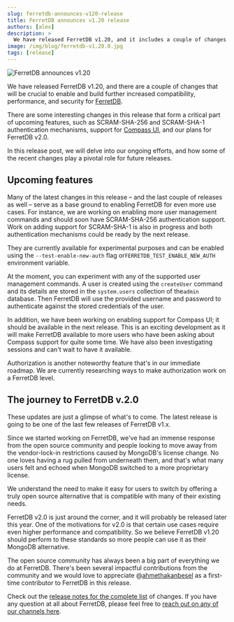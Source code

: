 ```yaml
---
slug: ferretdb-announces-v120-release
title: FerretDB announces v1.20 release
authors: [alex]
description: >
  We have released FerretDB v1.20, and it includes a couple of changes that will be crucial to enable and build further increased compatibility, performance, and security for FerretDB.
image: /img/blog/ferretdb-v1.20.0.jpg
tags: [release]
---
```


![FerretDB announces v1.20](/img/blog/ferretdb-v1.20.jpg)

We have released FerretDB v1.20, and there are a couple of changes that will be crucial to enable and build further increased compatibility, performance, and security for [FerretDB](https://www.ferretdb.com/).

<!--truncate-->

There are some interesting changes in this release that form a critical part of upcoming features, such as SCRAM-SHA-256 and SCRAM-SHA-1 authentication mechanisms, support for [Compass UI](https://www.mongodb.com/products/tools/compass), and our plans for FerretDB v2.0.

In this release post, we will delve into our ongoing efforts, and how some of the recent changes play a pivotal role for future releases.

## Upcoming features

Many of the latest changes in this release – and the last couple of releases as well – serve as a base ground to enabling FerretDB for even more use cases.
For instance, we are working on enabling more user management commands and should soon have SCRAM-SHA-256 authentication support.
Work on adding support for SCRAM-SHA-1 is also in progress and both authentication mechanisms could be ready by the next release.

They are currently available for experimental purposes and can be enabled using the `--test-enable-new-auth` flag or`FERRETDB_TEST_ENABLE_NEW_AUTH` environment variable.

At the moment, you can experiment with any of the supported user management commands.
A user is created using the `createUser` command and its details are stored in the `system.users` collection of the`admin` database.
Then FerretDB will use the provided username and password to authenticate against the stored credentials of the user.

In addition, we have been working on enabling support for Compass UI; it should be available in the next release.
This is an exciting development as it will make FerretDB available to more users who have been asking about Compass support for quite some time.
We have also been investigating sessions and can't wait to have it available.

Authorization is another noteworthy feature that's in our immediate roadmap.
We are currently researching ways to make authorization work on a FerretDB level.

## The journey to FerretDB v.2.0

These updates are just a glimpse of what's to come.
The latest release is going to be one of the last few releases of FerretDB v1.x.

Since we started working on FerretDB, we've had an immense response from the open source community and people looking to move away from the vendor-lock-in restrictions caused by MongoDB's license change.
No one loves having a rug pulled from underneath them, and that's what many users felt and echoed when MongoDB switched to a more proprietary license.

We understand the need to make it easy for users to switch by offering a truly open source alternative that is compatible with many of their existing needs.

FerretDB v2.0 is just around the corner, and it will probably be released later this year.
One of the motivations for v2.0 is that certain use cases require even higher performance and compatibility.
So we believe FerretDB v1.20 should perform to these standards so more people can use it as their MongoDB alternative.

The open source community has always been a big part of everything we do at FerretDB.
There's been several impactful contributions from the community and we would love to appreciate @[ahmethakanbesel](https://github.com/ahmethakanbesel) as a first-time contributor to FerretDB in this release.

Check out the [release notes for the complete list](https://github.com/FerretDB/FerretDB/releases/tag/v1.20.1) of changes.
If you have any question at all about FerretDB, please feel free to [reach out on any of our channels here](https://docs.ferretdb.io/#community).
